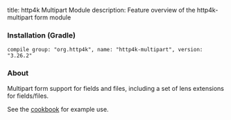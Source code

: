 title: http4k Multipart Module
description: Feature overview of the http4k-multipart form module

### Installation (Gradle)
```compile group: "org.http4k", name: "http4k-multipart", version: "3.26.2"```

### About

Multipart form support for fields and files, including a set of lens extensions for fields/files.

See the [cookbook](/cookbook/multipart_forms/) for example use.
